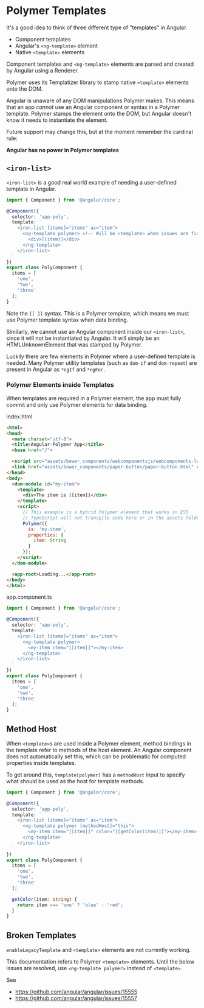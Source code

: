 # Polymer Templates

It's a good idea to think of three different type of "templates" in Angular.

- Component templates
- Angular's `<ng-template>` element
- Native `<template>` elements

Component templates and `<ng-template>` elements are parsed and created by Angular using a Renderer.

Polymer uses its Templatizer library to stamp native `<template>` elements onto the DOM.

Angular is unaware of any DOM manipulations Polymer makes. This means that an app _cannot_ use an Angular component or syntax in a Polymer template. Polymer stamps the element onto the DOM, but Angular doesn't know it needs to instantiate the element.

Future support may change this, but at the moment remember the cardinal rule:

**Angular has no power in Polymer templates**

## `<iron-list>`

`<iron-list>` is a good real world example of needing a user-defined template in Angular.

```ts
import { Component } from '@angular/core';

@Component({
  selector: 'app-poly',
  template: `
    <iron-list [items]="items" as="item">
      <ng-template polymer> <!-- Will be <template> when issues are fixed -->
        <div>[[item]]</div>
      </ng-template>
    </iron-list>
  `
})
export class PolyComponent {
  items = [
    'one',
    'two',
    'three'
  ];
}
```

Note the `[[ ]]` syntax. This is a Polymer template, which means we must use Polymer template syntax when data binding.

Similarly, we cannot use an Angular component inside our `<iron-list>`, since it will not be instantiated by Angular. It will simply be an HTMLUnknownElement that was stamped by Polymer.

Luckily there are few elements in Polymer where a user-defined template is needed. Many Polymer utility templates (such as `dom-if` and `dom-repeat`) are present in Angular as `*ngIf` and `*ngFor`.

### Polymer Elements inside Templates

When templates are required in a Polymer element, the app must fully commit and only use Polymer elements for data binding.

index.html
```html
<html>
<head>
  <meta charset="utf-8">
  <title>Angular-Polymer App</title>
  <base href="/">

  <script src="assets/bower_components/webcomponentsjs/webcomponents-loader.js"></script>
  <link href="assets/bower_components/paper-button/paper-button.html" rel="import">
</head>
<body>
  <dom-module id="my-item">
    <template>
      <div>The item is [[item]]</div>
    </template>
    <script>
      // This example is a hybrid Polymer element that works in ES5
      // TypeScript will not transpile code here or in the assets folder
      Polymer({
        is: 'my-item',
        properties: {
          item: String
        }
      });
    </script>
  </dom-module>

  <app-root>Loading...</app-root>
</body>
</html>
```

app.component.ts
```ts
import { Component } from '@angular/core';

@Component({
  selector: 'app-poly',
  template: `
    <iron-list [items]="items" as="item">
      <ng-template polymer>
        <my-item item="[[item]]"></my-item>
      </ng-template>
    </iron-list>
  `
})
export class PolyComponent {
  items = [
    'one',
    'two',
    'three'
  ];
}
```

## Method Host

When `<template>`s are used inside a Polymer element, method bindings in the template refer to methods of the host element. An Angular component does not automatically set this, which can be problematic for computed properties inside templates.

To get around this, `template[polymer]` has a `methodHost` input to specify what should be used as the host for template methods.

```ts
import { Component } from '@angular/core';

@Component({
  selector: 'app-poly',
  template: `
    <iron-list [items]="items" as="item">
      <ng-template polymer [methodHost]="this">
        <my-item item="[[item]]" color="[[getColor(item)]]"></my-item>
      </ng-template>
    </iron-list>
  `
})
export class PolyComponent {
  items = [
    'one',
    'two',
    'three'
  ];

  getColor(item: string) {
    return item === 'one' ? 'blue' : 'red';
  }
}
```

## Broken Templates

`enableLegacyTemplate` and `<template>` elements are not currently working.

This documentation refers to Polymer `<template>` elements. Until the below issues are resolved, use `<ng-template polymer>` instead of `<template>`.

See
- https://github.com/angular/angular/issues/15555
- https://github.com/angular/angular/issues/15557
